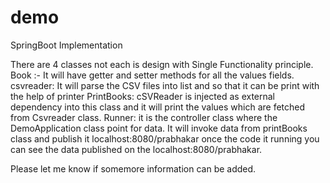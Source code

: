 # demo
SpringBoot Implementation

There are 4 classes not each is design with Single Functionality principle.
Book :- It will have getter and setter methods for all the values fields.
csvreader: It will parse the CSV files into list and so that it can be print with the help of printer
PrintBooks: cSVReader is injected as external dependency into this class and it will print the values which are fetched from Csvreader class.
Runner: it is the controller class where the DemoApplication class point for data. It will invoke data from printBooks class and publish it localhost:8080/prabhakar
once the code it running you can see the data published on the localhost:8080/prabhakar.

Please let me know if somemore information can be added.
